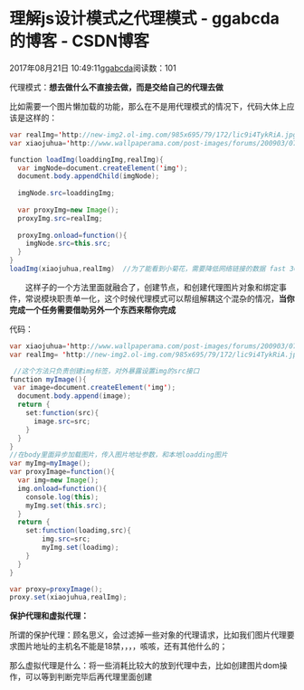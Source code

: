 # 理解js设计模式之代理模式 - ggabcda的博客 - CSDN博客





2017年08月21日 10:49:11[ggabcda](https://me.csdn.net/ggabcda)阅读数：101








代理模式：**想去做什么不直接去做，而是交给自己的代理去做**

比如需要一个图片懒加载的功能，那么在不是用代理模式的情况下，代码大体上应该是这样的：


```java
var realImg='http://new-img2.ol-img.com/985x695/79/172/lic9i4TykRiA.jpg';  //真实图片
var xiaojuhua='http://www.wallpaperama.com/post-images/forums/200903/07p-6606-loadingcircle.gif'; //小菊花图片

function loadImg(loaddingImg,realImg){
  var imgNode=document.createElement('img');   
  document.body.appendChild(imgNode);   
  
  imgNode.src=loaddingImg;
  
  var proxyImg=new Image();
  proxyImg.src=realImg;
  
  proxyImg.onload=function(){
    imgNode.src=this.src;
  }
}
loadImg(xiaojuhua,realImg)  //为了能看到小菊花，需要降低网络链接的数据 fast 3G ，slow 3G 都能看到
```


　　这样子的一个方法里面就融合了，创建节点，和创建代理图片对象和绑定事件，常说模块职责单一化，这个时候代理模式可以帮组解耦这个混杂的情况，**当你完成一个任务需要借助另外一个东西来帮你完成**

代码：


```java
var xiaojuhua='http://www.wallpaperama.com/post-images/forums/200903/07p-6606-loadingcircle.gif';
var realImg= 'http://new-img2.ol-img.com/985x695/79/172/lic9i4TykRiA.jpg';

 //这个方法只负责创建img标签，对外暴露设置img的src接口
function myImage(){
 var image=document.createElement('img');
  document.body.append(image);
  return {
    set:function(src){
      image.src=src;
    }
  }
}
//在body里面异步加载图片，传入图片地址参数，和本地loadding图片
var myImg=myImage();
var proxyImage=function(){
  var img=new Image();
  img.onload=function(){
    console.log(this);
    myImg.set(this.src);
  }
  return {
    set:function(loadimg,src){
        img.src=src;
        myImg.set(loadimg);
    }
  }
}

var proxy=proxyImage();
proxy.set(xiaojuhua,realImg);
```




**保护代理和虚拟代理：**

所谓的保护代理：顾名思义，会过滤掉一些对象的代理请求，比如我们图片代理要求图片地址的主机名不能是18禁，，，，咳咳，还有其他什么的；

那么虚拟代理是什么：将一些消耗比较大的放到代理中去，比如创建图片dom操作，可以等到判断完毕后再代理里面创建





